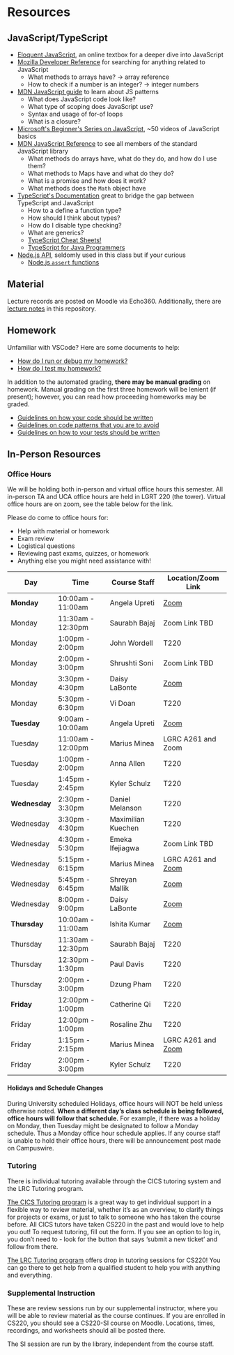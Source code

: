 # Resources

## JavaScript/TypeScript

- [Eloquent JavaScript](https://eloquentjavascript.net/), an online textbox for a deeper dive into JavaScript
- [Mozilla Developer Reference](https://developer.mozilla.org/) for searching for anything related to JavaScript
  - What methods to arrays have? -> array reference
  - How to check if a number is an integer? -> integer numbers
- [MDN JavaScript guide](https://developer.mozilla.org/en-US/docs/Web/JavaScript/Guide) to learn about JS patterns
  - What does JavaScript code look like?
  - What type of scoping does JavaScript use?
  - Syntax and usage of for-of loops
  - What is a closure?
- [Microsoft's Beginner's Series on JavaScript](https://learn.microsoft.com/en-us/shows/beginners-series-to-javascript/?wt.mc_id=javascript-29163-cxa), ~50 videos of JavaScript basics
- [MDN JavaScript Reference](https://developer.mozilla.org/en-US/docs/Web/JavaScript/Reference) to see all members of the standard JavaScript library
  - What methods do arrays have, what do they do, and how do I use them?
  - What methods to Maps have and what do they do?
  - What is a promise and how does it work?
  - What methods does the `Math` object have
- [TypeScript's Documentation](https://www.typescriptlang.org/docs/) great to bridge the gap between TypeScript and JavaScript
  - How to a define a function type?
  - How should I think about types?
  - How do I disable type checking?
  - What are generics?
  - [TypeScript Cheat Sheets!](https://www.typescriptlang.org/cheatsheets)
  - [TypeScript for Java Programmers](https://www.typescriptlang.org/docs/handbook/typescript-in-5-minutes-oop.html)
- [Node.js API](https://nodejs.org/api/), seldomly used in this class but if your curious
  - [Node.js `assert` functions](https://nodejs.org/api/assert.html)

## Material

Lecture records are posted on Moodle via Echo360. Additionally, there are [lecture notes](../materials/README.md) in this repository.

## Homework

Unfamiliar with VSCode? Here are some documents to help:

- [How do I run or debug my homework?](../../resources/homework/RUNNING_AND_DEBUGGING.md)
- [How do I test my homework?](../../resources/homework/TESTING.md)

In addition to the automated grading, **there may be manual grading** on homework. Manual grading on the first three homework will be lenient (if present); however, you can read how proceeding homeworks may be graded.

- [Guidelines on how your code should be written](../guidelines/CODING.md)
- [Guidelines on code patterns that you are to avoid](../guidelines/BAD_PRACTICES.md)
- [Guidelines on how to your tests should be written](../guidelines/TESTING.md)

## In-Person Resources

### Office Hours

We will be holding both in-person and virtual office hours this semester. All in-person TA and UCA office hours are held in LGRT 220 (the tower). Virtual office hours are on zoom, see the table below for the link.

Please do come to office hours for:

- Help with material or homework
- Exam review
- Logistical questions
- Reviewing past exams, quizzes, or homework
- Anything else you might need assistance with!

| Day           | Time              | Course Staff       | Location/Zoom Link |
| ------------- | ----------------- | ------------------ | ------------------ |
| **Monday**    | 10:00am - 11:00am | Angela Upreti      | [Zoom](https://umass-amherst.zoom.us/j/98762553166)|
| Monday        | 11:30am - 12:30pm | Saurabh Bajaj      | Zoom Link TBD      |
| Monday        | 1:00pm - 2:00pm   | John Wordell       | T220               |
| Monday        | 2:00pm - 3:00pm   | Shrushti Soni      | Zoom Link TBD      |
| Monday        | 3:30pm - 4:30pm   | Daisy LaBonte      | [Zoom](https://umass-amherst.zoom.us/j/6286340706)|
| Monday        | 5:30pm - 6:30pm   | Vi Doan            | T220               |
| **Tuesday**   | 9:00am - 10:00am  | Angela Upreti      | [Zoom](https://umass-amherst.zoom.us/j/98762553166)|
| Tuesday       | 11:00am - 12:00pm | Marius Minea       | LGRC A261 and Zoom |
| Tuesday       | 1:00pm - 2:00pm   | Anna Allen         | T220               |
| Tuesday       | 1:45pm - 2:45pm   | Kyler Schulz       | T220               |
| **Wednesday** | 2:30pm - 3:30pm   | Daniel Melanson    | T220               |
| Wednesday     | 3:30pm - 4:30pm   | Maximilian Kuechen | T220               |
| Wednesday     | 4:30pm - 5:30pm   | Emeka Ifejiagwa    | Zoom Link TBD      |
| Wednesday     | 5:15pm - 6:15pm   | Marius Minea       | LGRC A261 and [Zoom](https://umass-amherst.zoom.us/j/92493044446)|
| Wednesday     | 5:45pm - 6:45pm   | Shreyan Mallik     | [Zoom](https://umass-amherst.zoom.us/j/4786826178)|
| Wednesday     | 8:00pm - 9:00pm   | Daisy LaBonte      | [Zoom](https://umass-amherst.zoom.us/j/6286340706)|
| **Thursday**  | 10:00am - 11:00am | Ishita Kumar       | [Zoom](https://umass-amherst.zoom.us/j/94063306225)|
| Thursday      | 11:30am - 12:30pm | Saurabh Bajaj      | T220               |
| Thursday      | 12:30pm - 1:30pm  | Paul Davis         | T220               |
| Thursday      | 2:00pm - 3:00pm   | Dzung Pham         | T220               |
| **Friday**    | 12:00pm - 1:00pm  | Catherine Qi       | T220               |
| Friday        | 12:00pm - 1:00pm  | Rosaline Zhu       | T220               |
| Friday        | 1:15pm - 2:15pm   | Marius Minea       | LGRC A261 and [Zoom](https://umass-amherst.zoom.us/j/92493044446)|
| Friday        | 2:00pm - 3:00pm   | Kyler Schulz       | T220               |

#### Holidays and Schedule Changes

During University scheduled Holidays, office hours will NOT be held unless otherwise noted. **When a different day’s class schedule is being followed, office hours will follow that schedule.** For example, if there was a holiday on Monday, then Tuesday might be designated to follow a Monday schedule. Thus a Monday office hour schedule applies. If any course staff is unable to hold their office hours, there will be announcement post made on Campuswire.

### Tutoring

There is individual tutoring available through the CICS tutoring system and the LRC Tutoring program.

[The CICS Tutoring program](https://cicstutoring.freshdesk.com/support/tickets/new) is a great way to get individual support in a flexible way to review material, whether it’s as an overview, to clarify things for projects or exams, or just to talk to someone who has taken the course before. All CICS tutors have taken CS220 in the past and would love to help you out! To request tutoring, fill out the form. If you see an option to log in, you don’t need to - look for the button that says ‘submit a new ticket’ and follow from there.

[The LRC Tutoring program](https://www.umass.edu/lrc/) offers drop in tutoring sessions for CS220! You can go there to get help from a qualified student to help you with anything and everything.

### Supplemental Instruction

These are review sessions run by our supplemental instructor, where you will be able to review material as the course continues. If you are enrolled in CS220, you should see a CS220-SI course on Moodle. Locations, times, recordings, and worksheets should all be posted there.

The SI session are run by the library, independent from the course staff.
